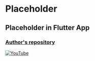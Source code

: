 # Placeholder
## Placeholder in Flutter App
### [Author's repository](https://github.com/TheTechDesigner/Placeholder)

[![YouTube](https://img.youtube.com/vi/4jJBBGV0VKQ/0.jpg)](https://youtu.be/4jJBBGV0VKQ "Placeholder in Flutter App")
